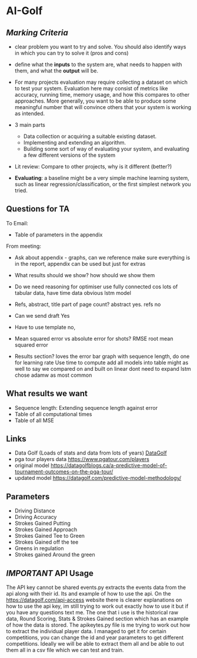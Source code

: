# AI-Golf

## *Marking Criteria*
- clear problem you want to try and solve. You should also identify ways in which you can try to solve it (pros and cons)

- define what the **inputs** to the system are, what needs to happen with them, and what the **output** will be.

- For many projects evaluation may require collecting a dataset on which to test your system. Evaluation here may consist of metrics like accuracy, running time, memory usage, and how this compares to other approaches. More generally, you want to be able to produce some meaningful number that will convince others that your system is working as intended.

- 3 main parts
  - Data collection or acquiring a suitable existing dataset.
  - Implementing and extending an algorithm.
  - Building some sort of way of evaluating your system, and evaluating a few different versions of the system

- Lit review: Compare to other projects, why is it different (better?)
 
- **Evaluating**: a baseline might be a very simple machine learning system, such as linear regression/classification, or the first simplest network you tried.

## Questions for TA
To Email:
- Table of parameters in the appendix

From meeting:
- Ask about appendix - graphs, can we reference
  make sure everything is in the report, appendix can be used but just for extras
- What results should we show? how should we show them
  
- Do we need reasoning for optimiser
  use fully connected cos lots of tabular data, have time data obvious lstm model
- Refs, abstract, title part of page count?
  abstract yes. refs no
- Can we send draft
  Yes
- Have to use template
  no, 
- Mean squared error vs absolute error for shots?
  RMSE root mean squared error
- Results section?
  loves the error bar graph with sequence length, do one for learning rate
Use time to compute
add all models into table might as well to say we compared on and built on linear
dont need to expand lstm
chose adamw as most common
## What results we want
- Sequence length: Extending sequence length against error
- Table of all computational times
- Table of all MSE

## Links 
- Data Golf (Loads of stats and data from lots of years) [DataGolf](https://datagolf.com/api-access)
- pga tour players data https://www.pgatour.com/players
- original model https://datagolfblogs.ca/a-predictive-model-of-tournament-outcomes-on-the-pga-tour/
- updated model https://datagolf.com/predictive-model-methodology/
## Parameters
* Driving Distance
* Driving Accuracy
* Strokes Gained Putting
* Strokes Gained Approach
* Strokes Gained Tee to Green
* Strokes Gained off the tee
* Greens in regulation
* Strokes gained Around the green

## ***IMPORTANT*** API Usage
The API key cannot be shared
events.py extracts the events data from the api along with their id. Its and example of how to use the api. On the https://datagolf.com/api-access website there is clearer explanations on how to use the api key, im still trying to work out exactly how to use it but if you have any questions text me. The one that i use is the historical raw data, Round Scoring, Stats & Strokes Gained section which has an example of how the data is stored. 
The apikeytes.py file is me trying to work out how to extract the individual player data. I managed to get it for certain competitions, you can change the id and year parameters to get different competitions. Ideally we will be able to extract them all and be able to out them all in a csv file which we can test and train. 

